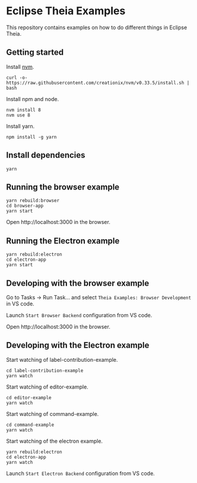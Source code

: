 # Eclipse Theia Examples
This repository contains examples on how to do different things in Eclipse Theia.

## Getting started

Install [nvm](https://github.com/creationix/nvm#install-script).

    curl -o- https://raw.githubusercontent.com/creationix/nvm/v0.33.5/install.sh | bash

Install npm and node.

    nvm install 8
    nvm use 8

Install yarn.

    npm install -g yarn
## Install dependencies

    yarn

## Running the browser example

    yarn rebuild:browser
    cd browser-app
    yarn start

Open http://localhost:3000 in the browser.

## Running the Electron example

    yarn rebuild:electron
    cd electron-app
    yarn start

## Developing with the browser example

Go to Tasks -> Run Task... and select `Theia Examples: Browser Development` in VS code.

Launch `Start Browser Backend` configuration from VS code.

Open http://localhost:3000 in the browser.

## Developing with the Electron example

Start watching of label-contribution-example.

    cd label-contribution-example
    yarn watch

Start watching of editor-example.

    cd editor-example
    yarn watch

Start watching of command-example.

    cd command-example
    yarn watch

Start watching of the electron example.

    yarn rebuild:electron
    cd electron-app
    yarn watch

Launch `Start Electron Backend` configuration from VS code.